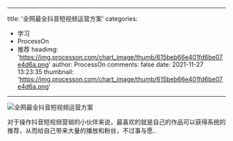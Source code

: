 
---
title: '全网最全抖音短视频运营方案'
categories: 
 - 学习
 - ProcessOn
 - 推荐
headimg: 'https://img.processon.com/chart_image/thumb/615beb66e401fd6be07e4d6a.png'
author: ProcessOn
comments: false
date: 2021-11-27 13:23:35
thumbnail: 'https://img.processon.com/chart_image/thumb/615beb66e401fd6be07e4d6a.png'
---

<div>   
<img class="thumb" alt="全网最全抖音短视频运营方案" src="https://img.processon.com/chart_image/thumb/615beb66e401fd6be07e4d6a.png" referrerpolicy="no-referrer">
<p>对于操作抖音短视频营销的小伙伴来说，最喜欢的就是自己的作品可以获得系统的推荐，从而给自己带来大量的播放和粉丝，不过事与愿..</p>  
</div>
            